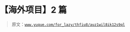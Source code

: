 # 【海外项目】2 篇

> 原文：[`www.yuque.com/for_lazy/thfiu8/auz1wil8ik12s9ql`](https://www.yuque.com/for_lazy/thfiu8/auz1wil8ik12s9ql)



